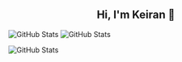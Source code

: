 <h2 align="center">Hi, I'm Keiran 👋</h1>

<!-- [![Discord Presence](https://lanyard.cnrad.dev/api/1230319937155760131)](https://discord.com/users/1230319937155760131) -->

![GitHub Stats](https://github-readme-stats.vercel.app/api?username=q4ow&theme=tokyonight&show_icons=true&hide_border=true&count_private=true)
![GitHub Stats](https://github-readme-streak-stats.herokuapp.com/?user=q4ow&theme=tokyonight&hide_border=true)

![GitHub Stats](https://github-readme-stats.vercel.app/api/top-langs/?username=q4ow&theme=tokyonight&show_icons=true&hide_border=true)
